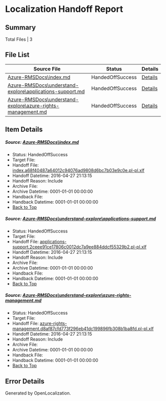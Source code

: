 # <a name='report-top'></a> Localization Handoff Report

## Summary
 Total Files | 3

## File List
 Source File | Status | Details 
 ----------- | ------ | ------- 
 [Azure-RMSDocs\index.md](https://github.com/Microsoft/Azure-RMSDocs-pr/blob/3429475f8c242cdad62b9cb6a2245f7f964ef1b6/Azure-RMSDocs/index.md) | HandedOffSuccess | [Details](#01086822ad18de5c1b407609c35e3587f48afa11162)
 [Azure-RMSDocs\understand-explore\applications-support.md](https://github.com/Microsoft/Azure-RMSDocs-pr/blob/3a9e82567c6cdc255d539ad4e894bd5ed1bbe0dd/Azure-RMSDocs/understand-explore/applications-support.md) | HandedOffSuccess | [Details](#7c96ebef0cc45860655766c2c90db0c1884aa525365)
 [Azure-RMSDocs\understand-explore\azure-rights-management.md](https://github.com/Microsoft/Azure-RMSDocs-pr/blob/3429475f8c242cdad62b9cb6a2245f7f964ef1b6/Azure-RMSDocs/understand-explore/azure-rights-management.md) | HandedOffSuccess | [Details](#b3dbe0839860699c38569a261d8bcb1574512596366)

## Item Details
##### <a name='01086822ad18de5c1b407609c35e3587f48afa11162'></a> Source: [Azure-RMSDocs\index.md](https://github.com/Microsoft/Azure-RMSDocs-pr/blob/3429475f8c242cdad62b9cb6a2245f7f964ef1b6/Azure-RMSDocs/index.md)
* Status: HandedOffSuccess
* Target File: 
* Handoff File: [index.a68f40487a64012c94076ad9808d6bc7b03e9c0e.pl-pl.xlf](https://github.com/Microsoft/EM.handoff/blob/d3820d170d5f68141cfabac45145437da24b873a/ol-handoff/Microsoft/Azure-RMSDocs-pr.pl-pl/master/index.a68f40487a64012c94076ad9808d6bc7b03e9c0e.pl-pl.xlf)
* Handoff Datetime: 2016-04-27 21:13:15
* Handoff Reason: Include
* Archive File: 
* Archive Datetime: 0001-01-01 00:00:00
* Handback File: 
* Handback Datetime: 0001-01-01 00:00:00
* [Back to Top](#report-top)

##### <a name='7c96ebef0cc45860655766c2c90db0c1884aa525365'></a> Source: [Azure-RMSDocs\understand-explore\applications-support.md](https://github.com/Microsoft/Azure-RMSDocs-pr/blob/3a9e82567c6cdc255d539ad4e894bd5ed1bbe0dd/Azure-RMSDocs/understand-explore/applications-support.md)
* Status: HandedOffSuccess
* Target File: 
* Handoff File: [applications-support.2ceee91ce17806c0012dc7a9ee884ddcf55329b2.pl-pl.xlf](https://github.com/Microsoft/EM.handoff/blob/d3820d170d5f68141cfabac45145437da24b873a/ol-handoff/Microsoft/Azure-RMSDocs-pr.pl-pl/master/applications-support.2ceee91ce17806c0012dc7a9ee884ddcf55329b2.pl-pl.xlf)
* Handoff Datetime: 2016-04-27 21:13:15
* Handoff Reason: Include
* Archive File: 
* Archive Datetime: 0001-01-01 00:00:00
* Handback File: 
* Handback Datetime: 0001-01-01 00:00:00
* [Back to Top](#report-top)

##### <a name='b3dbe0839860699c38569a261d8bcb1574512596366'></a> Source: [Azure-RMSDocs\understand-explore\azure-rights-management.md](https://github.com/Microsoft/Azure-RMSDocs-pr/blob/3429475f8c242cdad62b9cb6a2245f7f964ef1b6/Azure-RMSDocs/understand-explore/azure-rights-management.md)
* Status: HandedOffSuccess
* Target File: 
* Handoff File: [azure-rights-management.d8af87cfd773f296eb41dc199896fb308b1ba8fd.pl-pl.xlf](https://github.com/Microsoft/EM.handoff/blob/d3820d170d5f68141cfabac45145437da24b873a/ol-handoff/Microsoft/Azure-RMSDocs-pr.pl-pl/master/azure-rights-management.d8af87cfd773f296eb41dc199896fb308b1ba8fd.pl-pl.xlf)
* Handoff Datetime: 2016-04-27 21:13:15
* Handoff Reason: Include
* Archive File: 
* Archive Datetime: 0001-01-01 00:00:00
* Handback File: 
* Handback Datetime: 0001-01-01 00:00:00
* [Back to Top](#report-top)


## Error Details

Generated by OpenLocalization.
